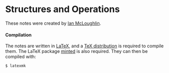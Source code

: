 # Structures and Operations
These notes were created by [Ian McLoughlin](https://ianmcloughlin.github.io).

#### Compilation
The notes are written in [LaTeX](https://www.latex-project.org/), and a [TeX distribution](https://www.tug.org/texlive/) is required to compile them.
The LaTeX package [minted](https://github.com/gpoore/minted) is also required.
They can then be compiled with:
```bash
$ latexmk
```
